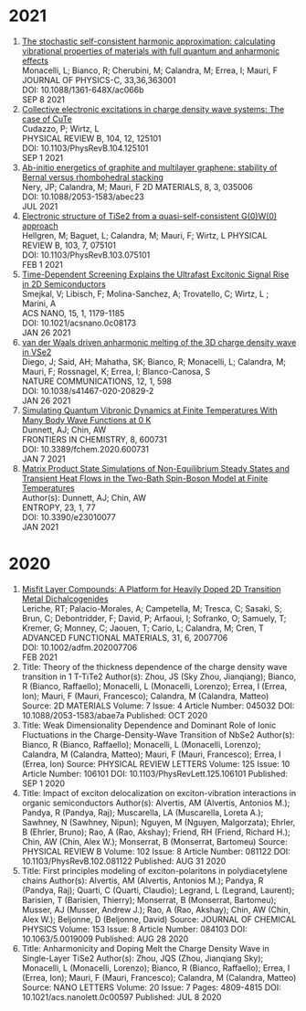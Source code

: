 # 2021
1. [The stochastic self-consistent harmonic approximation: calculating vibrational properties of materials with full quantum and anharmonic effects](https://arxiv.org/abs/2103.03973)  
Monacelli, L; Bianco, R; Cherubini, M; Calandra, M; Errea, I; Mauri, F  
JOURNAL OF PHYSICS-C, 33,36,363001  
DOI: 10.1088/1361-648X/ac066b  
SEP 8 2021  
2. [Collective electronic excitations in charge density wave systems: The case of CuTe](link)  
Cudazzo, P; Wirtz, L  
PHYSICAL REVIEW B, 104, 12, 125101  
DOI: 10.1103/PhysRevB.104.125101  
SEP 1 2021  
3. [Ab-initio energetics of graphite and multilayer graphene: stability of Bernal versus rhombohedral stacking](link)  
Nery, JP; Calandra, M; Mauri, F 
2D MATERIALS, 8, 3, 035006  
DOI: 10.1088/2053-1583/abec23  
JUL 2021 
4. [Electronic structure of TiSe2 from a quasi-self-consistent G(0)W(0) approach](link)  
Hellgren, M; Baguet, L; Calandra, M; Mauri, F; Wirtz, L 
PHYSICAL REVIEW B, 103, 7, 075101  
DOI: 10.1103/PhysRevB.103.075101  
FEB 1 2021  
5. [Time-Dependent Screening Explains the Ultrafast Excitonic Signal Rise in 2D Semiconductors](link)  
Smejkal, V; Libisch, F; Molina-Sanchez, A; Trovatello, C; Wirtz, L ; Marini, A  
ACS NANO, 15, 1, 1179-1185  
DOI: 10.1021/acsnano.0c08173  
JAN 26 2021 
6. [van der Waals driven anharmonic melting of the 3D charge density wave in VSe2](link)  
Diego, J; Said, AH; Mahatha, SK; Bianco, R; Monacelli, L; Calandra, M; Mauri, F; Rossnagel, K; Errea, I; Blanco-Canosa, S  
NATURE COMMUNICATIONS, 12, 1, 598  
DOI: 10.1038/s41467-020-20829-2  
JAN 26 2021  
7. [Simulating Quantum Vibronic Dynamics at Finite Temperatures With Many Body Wave Functions at 0 K](link)  
Dunnett, AJ; Chin, AW  
FRONTIERS IN CHEMISTRY, 8, 600731  
DOI: 10.3389/fchem.2020.600731  
JAN 7 2021
8. [Matrix Product State Simulations of Non-Equilibrium Steady States and Transient Heat Flows in the Two-Bath Spin-Boson Model at Finite Temperatures](link)    
Author(s): Dunnett, AJ; Chin, AW   
ENTROPY, 23, 1, 77  
DOI: 10.3390/e23010077  
JAN 2021  

# 2020

1. [Misfit Layer Compounds: A Platform for Heavily Doped 2D Transition Metal Dichalcogenides](link)  
Leriche, RT; Palacio-Morales, A; Campetella, M; Tresca, C; Sasaki, S; Brun, C; Debontridder, F; David, P; Arfaoui, I; Sofranko, O; Samuely, T; Kremer, G; Monney, C; Jaouen, T; Cario, L; Calandra, M; Cren, T  
ADVANCED FUNCTIONAL MATERIALS, 31, 6, 2007706  
DOI: 10.1002/adfm.202007706  
FEB 2021  
2. Title: Theory of the thickness dependence of the charge density wave transition in 1 T-TiTe2
Author(s): Zhou, JS (Sky Zhou, Jianqiang); Bianco, R (Bianco, Raffaello); Monacelli, L (Monacelli, Lorenzo); Errea, I (Errea, Ion); Mauri, F (Mauri, Francesco); Calandra, M (Calandra, Matteo)
Source: 2D MATERIALS  Volume: 7  Issue: 4  Article Number: 045032  DOI: 10.1088/2053-1583/abae7a  Published: OCT 2020  
3. Title: Weak Dimensionality Dependence and Dominant Role of Ionic Fluctuations in the Charge-Density-Wave Transition of NbSe2
Author(s): Bianco, R (Bianco, Raffaello); Monacelli, L (Monacelli, Lorenzo); Calandra, M (Calandra, Matteo); Mauri, F (Mauri, Francesco); Errea, I (Errea, Ion)
Source: PHYSICAL REVIEW LETTERS  Volume: 125  Issue: 10  Article Number: 106101  DOI: 10.1103/PhysRevLett.125.106101  Published: SEP 1 2020  
4. Title: Impact of exciton delocalization on exciton-vibration interactions in organic semiconductors
Author(s): Alvertis, AM (Alvertis, Antonios M.); Pandya, R (Pandya, Raj); Muscarella, LA (Muscarella, Loreta A.); Sawhney, N (Sawhney, Nipun); Nguyen, M (Nguyen, Malgorzata); Ehrler, B (Ehrler, Bruno); Rao, A (Rao, Akshay); Friend, RH (Friend, Richard H.); Chin, AW (Chin, Alex W.); Monserrat, B (Monserrat, Bartomeu)
Source: PHYSICAL REVIEW B  Volume: 102  Issue: 8  Article Number: 081122  DOI: 10.1103/PhysRevB.102.081122  Published: AUG 31 2020  
5. Title: First principles modeling of exciton-polaritons in polydiacetylene chains
Author(s): Alvertis, AM (Alvertis, Antonios M.); Pandya, R (Pandya, Raj); Quarti, C (Quarti, Claudio); Legrand, L (Legrand, Laurent); Barisien, T (Barisien, Thierry); Monserrat, B (Monserrat, Bartomeu); Musser, AJ (Musser, Andrew J.); Rao, A (Rao, Akshay); Chin, AW (Chin, Alex W.); Beljonne, D (Beljonne, David)
Source: JOURNAL OF CHEMICAL PHYSICS  Volume: 153  Issue: 8  Article Number: 084103  DOI: 10.1063/5.0019009  Published: AUG 28 2020  
6. Title: Anharmonicity and Doping Melt the Charge Density Wave in Single-Layer TiSe2
Author(s): Zhou, JQS (Zhou, Jianqiang Sky); Monacelli, L (Monacelli, Lorenzo); Bianco, R (Bianco, Raffaello); Errea, I (Errea, Ion); Mauri, F (Mauri, Francesco); Calandra, M (Calandra, Matteo)
Source: NANO LETTERS  Volume: 20  Issue: 7  Pages: 4809-4815  DOI: 10.1021/acs.nanolett.0c00597  Published: JUL 8 2020  





  


